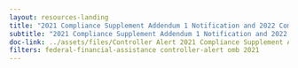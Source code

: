 ```yaml
---
layout: resources-landing
title: "2021 Compliance Supplement Addendum 1 Notification and 2022 Compliance Supplement Publication Schedule"
subtitle: "2021 Compliance Supplement Addendum 1 Notification and 2022 Compliance Supplement Publication Schedule"
doc-link: ../assets/files/Controller Alert 2021 Compliance Supplement Addendum 1 Notification and 2022 Compliance Supplement Publication Schedule.pdf
filters: federal-financial-assistance controller-alert omb 2021
---
```

